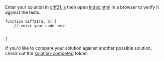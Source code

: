 Enter your solution in [diff21.js](diff21.js) then open [index.html](index.html) in a browser to verify it against the tests.

```
function diff21(a, b) {
    // enter your code here


}
```

If you'd like to compare your solution against another possible solution, check out the [solution-competed](../solution-completed/) folder.
